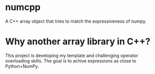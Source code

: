numcpp
======

A C++ array object that tries to match the expressiveness of numpy.

Why another array library in C++?
=================================

This project is developing my template and challenging operator overloading skills.  The goal
is to achive expressions as close to Python+NumPy.
